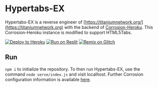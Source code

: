 # Hypertabs-EX
Hypertabs-EX is a reverse engineer of [https://titaniumnetwork.org/](https://titaniumnetwork.org) with the backend of [Corrosion-Heroku](https://github.com/BinBashBanana/Corrosion-Heroku). This Corrosion-Heroku instance is modified to support HTML5Tabs.

[![Deploy to Heroku](https://raw.githubusercontent.com/BinBashBanana/deploy-buttons/master/buttons/remade/heroku.svg)](https://heroku.com/deploy/?template=https://github.com/hyper-hacker/newhypertabs)
[![Run on Replit](https://raw.githubusercontent.com/BinBashBanana/deploy-buttons/master/buttons/remade/replit.svg)](https://replit.com/github/hyper-hacker/newhypertabs)
[![Remix on Glitch](https://raw.githubusercontent.com/BinBashBanana/deploy-buttons/master/buttons/remade/glitch.svg)](https://glitch.com/edit/#!/import/github/hyper-hacker/newhypertabs)

## Run
`npm i` to initialize the repository. To then run Hypertabs-EX, use the command `node serve/index.js` and visit localhost. Further Corrosion configuration information is available [here](https://github.com/titaniumnetwork-dev/Corrosion).
